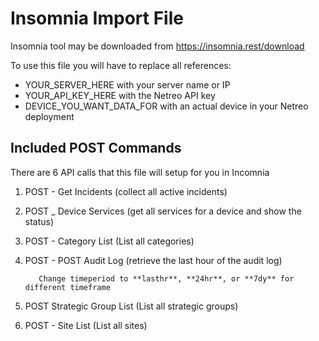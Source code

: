 # Insomnia Import File
Insomnia tool may be downloaded from https://insomnia.rest/download

To use this file you will have to replace all references:
* YOUR_SERVER_HERE with your server name or IP
* YOUR_API_KEY_HERE with the Netreo API key
* DEVICE_YOU_WANT_DATA_FOR with an actual device in your Netreo deployment
## Included POST Commands
There are 6 API calls that this file will setup for you in Incomnia
1. POST - Get Incidents (collect all active incidents)
2. POST _ Device Services (get all services for a device and show the status)
3. POST - Category List (List all categories)
4. POST - POST Audit Log (retrieve the last hour of the audit log)

          Change timeperiod to **lasthr**, **24hr**, or **7dy** for different timeframe
5. POST Strategic Group List (List all strategic groups)
6. POST - Site List (List all sites)
